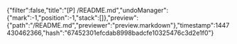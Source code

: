 {"filter":false,"title":"[P] /README.md","undoManager":{"mark":-1,"position":-1,"stack":[]},"preview":{"path":"/README.md","previewer":"preview.markdown"},"timestamp":1447430462366,"hash":"67452301efcdab8998badcfe10325476c3d2e1f0"}